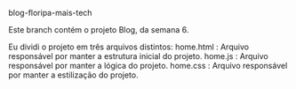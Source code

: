 blog-floripa-mais-tech

Este branch contém o projeto Blog, da semana 6.

Eu dividi o projeto em três arquivos distintos:
home.html : Arquivo responsável por manter a estrutura inicial do projeto.
home.js : Arquivo responsável por manter a lógica do projeto.
home.css : Arquivo responsável por manter a estilização do projeto.